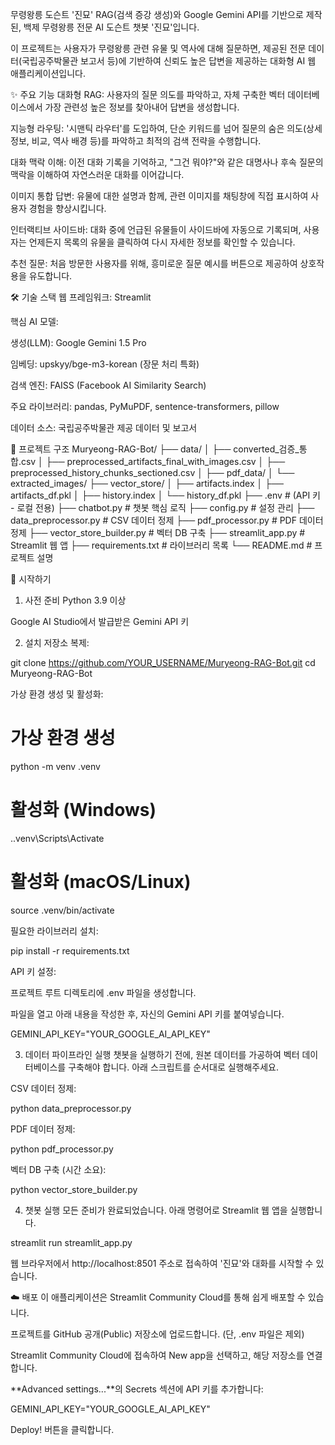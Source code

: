 무령왕릉 도슨트 '진묘'
RAG(검색 증강 생성)와 Google Gemini API를 기반으로 제작된, 백제 무령왕릉 전문 AI 도슨트 챗봇 '진묘'입니다.

이 프로젝트는 사용자가 무령왕릉 관련 유물 및 역사에 대해 질문하면, 제공된 전문 데이터(국립공주박물관 보고서 등)에 기반하여 신뢰도 높은 답변을 제공하는 대화형 AI 웹 애플리케이션입니다.

✨ 주요 기능
대화형 RAG: 사용자의 질문 의도를 파악하고, 자체 구축한 벡터 데이터베이스에서 가장 관련성 높은 정보를 찾아내어 답변을 생성합니다.

지능형 라우팅: '시맨틱 라우터'를 도입하여, 단순 키워드를 넘어 질문의 숨은 의도(상세 정보, 비교, 역사 배경 등)를 파악하고 최적의 검색 전략을 수행합니다.

대화 맥락 이해: 이전 대화 기록을 기억하고, "그건 뭐야?"와 같은 대명사나 후속 질문의 맥락을 이해하여 자연스러운 대화를 이어갑니다.

이미지 통합 답변: 유물에 대한 설명과 함께, 관련 이미지를 채팅창에 직접 표시하여 사용자 경험을 향상시킵니다.

인터랙티브 사이드바: 대화 중에 언급된 유물들이 사이드바에 자동으로 기록되며, 사용자는 언제든지 목록의 유물을 클릭하여 다시 자세한 정보를 확인할 수 있습니다.

추천 질문: 처음 방문한 사용자를 위해, 흥미로운 질문 예시를 버튼으로 제공하여 상호작용을 유도합니다.

🛠️ 기술 스택
웹 프레임워크: Streamlit

핵심 AI 모델:

생성(LLM): Google Gemini 1.5 Pro

임베딩: upskyy/bge-m3-korean (장문 처리 특화)

검색 엔진: FAISS (Facebook AI Similarity Search)

주요 라이브러리: pandas, PyMuPDF, sentence-transformers, pillow

데이터 소스: 국립공주박물관 제공 데이터 및 보고서

📂 프로젝트 구조
Muryeong-RAG-Bot/
├── data/
│   ├── converted_검증_통합.csv
│   ├── preprocessed_artifacts_final_with_images.csv
│   ├── preprocessed_history_chunks_sectioned.csv
│   ├── pdf_data/
│   └── extracted_images/
├── vector_store/
│   ├── artifacts.index
│   ├── artifacts_df.pkl
│   ├── history.index
│   └── history_df.pkl
├── .env                 # (API 키 - 로컬 전용)
├── chatbot.py           # 챗봇 핵심 로직
├── config.py            # 설정 관리
├── data_preprocessor.py # CSV 데이터 정제
├── pdf_processor.py     # PDF 데이터 정제
├── vector_store_builder.py # 벡터 DB 구축
├── streamlit_app.py     # Streamlit 웹 앱
├── requirements.txt     # 라이브러리 목록
└── README.md            # 프로젝트 설명

🚀 시작하기
1. 사전 준비
Python 3.9 이상

Google AI Studio에서 발급받은 Gemini API 키

2. 설치
저장소 복제:

git clone https://github.com/YOUR_USERNAME/Muryeong-RAG-Bot.git
cd Muryeong-RAG-Bot

가상 환경 생성 및 활성화:

# 가상 환경 생성
python -m venv .venv
# 활성화 (Windows)
.\.venv\Scripts\Activate
# 활성화 (macOS/Linux)
source .venv/bin/activate

필요한 라이브러리 설치:

pip install -r requirements.txt

API 키 설정:

프로젝트 루트 디렉토리에 .env 파일을 생성합니다.

파일을 열고 아래 내용을 작성한 후, 자신의 Gemini API 키를 붙여넣습니다.

GEMINI_API_KEY="YOUR_GOOGLE_AI_API_KEY"

3. 데이터 파이프라인 실행
챗봇을 실행하기 전에, 원본 데이터를 가공하여 벡터 데이터베이스를 구축해야 합니다. 아래 스크립트를 순서대로 실행해주세요.

CSV 데이터 정제:

python data_preprocessor.py

PDF 데이터 정제:

python pdf_processor.py

벡터 DB 구축 (시간 소요):

python vector_store_builder.py

4. 챗봇 실행
모든 준비가 완료되었습니다. 아래 명령어로 Streamlit 웹 앱을 실행합니다.

streamlit run streamlit_app.py

웹 브라우저에서 http://localhost:8501 주소로 접속하여 '진묘'와 대화를 시작할 수 있습니다.

☁️ 배포
이 애플리케이션은 Streamlit Community Cloud를 통해 쉽게 배포할 수 있습니다.

프로젝트를 GitHub 공개(Public) 저장소에 업로드합니다. (단, .env 파일은 제외)

Streamlit Community Cloud에 접속하여 New app을 선택하고, 해당 저장소를 연결합니다.

**Advanced settings...**의 Secrets 섹션에 API 키를 추가합니다:

GEMINI_API_KEY="YOUR_GOOGLE_AI_API_KEY"

Deploy! 버튼을 클릭합니다.

